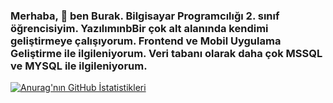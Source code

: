 ### Merhaba, 👋 ben Burak. Bilgisayar Programcılığı 2. sınıf öğrencisiyim. YazılımınbBir çok alt alanında kendimi geliştirmeye çalışıyorum. Frontend ve Mobil Uygulama Geliştirme ile ilgileniyorum. Veri tabanı olarak daha çok MSSQL ve MYSQL ile ilgileniyorum.



<!--
**BurakGoturler/BurakGoturler** is a ✨ _special_ ✨ repository because its `README.md` (this file) appears on your GitHub profile.


- 🔭 I’m currently working on ...
- 🌱 I’m currently learning ...
- 👯 I’m looking to collaborate on ...
- 🤔 I’m looking for help with ...
- 💬 Ask me about ...
- 📫 How to reach me: ...
- 😄 Pronouns: ...
- ⚡ Fun fact: ...
-->

[![Anurag'nın GitHub İstatistikleri](https://github-readme-stats.vercel.app/api?username=BurakGoturler)](https://github.com/BurakGoturler/github-readme-stats)
